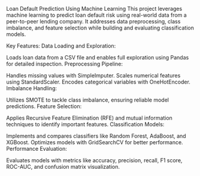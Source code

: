 Loan Default Prediction Using Machine Learning
This project leverages machine learning to predict loan default risk using real-world data from a peer-to-peer lending company. It addresses data preprocessing, class imbalance, and feature selection while building and evaluating classification models.

Key Features:
Data Loading and Exploration:

Loads loan data from a CSV file and enables full exploration using Pandas for detailed inspection.
Preprocessing Pipeline:

Handles missing values with SimpleImputer.
Scales numerical features using StandardScaler.
Encodes categorical variables with OneHotEncoder.
Imbalance Handling:

Utilizes SMOTE to tackle class imbalance, ensuring reliable model predictions.
Feature Selection:

Applies Recursive Feature Elimination (RFE) and mutual information techniques to identify important features.
Classification Models:

Implements and compares classifiers like Random Forest, AdaBoost, and XGBoost.
Optimizes models with GridSearchCV for better performance.
Performance Evaluation:

Evaluates models with metrics like accuracy, precision, recall, F1 score, ROC-AUC, and confusion matrix visualization.
